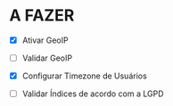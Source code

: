 # A FAZER
- [x] Ativar GeoIP

- [ ] Validar GeoIP

- [x] Configurar Timezone de Usuários

- [ ] Validar Índices de acordo com a LGPD